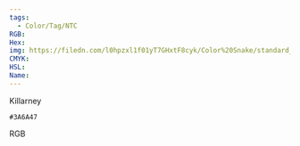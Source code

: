```yaml
---
tags:
  - Color/Tag/NTC
RGB:
Hex:
img: https://filedn.com/l0hpzxl1f01yT7GHxtF8cyk/Color%20Snake/standard_csv_to_svg/%23/3A6A47.svg
CMYK:
HSL:
Name:
---
```

Killarney
```palette
#3A6A47
```
RGB
